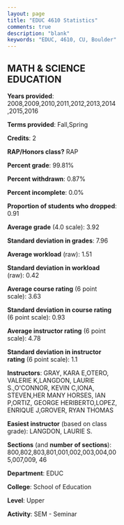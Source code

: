 ```yaml
---
layout: page
title: "EDUC 4610 Statistics"
comments: true
description: "blank"
keywords: "EDUC, 4610, CU, Boulder"
--- 
```

<head>
<script src="https://ajax.googleapis.com/ajax/libs/jquery/2.1.3/jquery.min.js"></script>
<script src="https://dl.dropboxusercontent.com/s/pc42nxpaw1ea4o9/highcharts.js?dl=0"></script>
<!-- <script src="../assets/js/highcharts.js"></script> -->
<style type="text/css">@font-face {
	font-family: "Bebas Neue";
	src: url(https://www.filehosting.org/file/details/544349/BebasNeue%20Regular.otf) format("opentype");
	}
	h1.Bebas { 
		font-family: "Bebas Neue", Verdana, Tahoma;
	}
</style>
</head>
<body>
	<div id="container" style="float: right; width: 45%; height: 88%; margin-left: 2.5%; margin-right: 2.5%;"></div>
	<script language="JavaScript">
		$(document).ready(function() {
		var chart = {type: 'column'};
		var title = {text: 'Grade Distribution'};
		var xAxis = {categories: ['A','B','C','D','F'],crosshair: true};
		var yAxis = {min: 0,title: {text: 'Percentage'}};
		var tooltip = {headerFormat: '<center><b><span style="font-size:20px">{point.key}</span></b></center>',
		               pointFormat: '<td style="padding:0"><b>{point.y:.1f}%</b></td>',
		               footerFormat: '</table>',shared: true,useHTML: true};
		var plotOptions = {column: {pointPadding: 0.0,borderWidth: 0}};  
		var credits = {enabled: false};var series= [{name: 'Percent',data: [95.73,3.1,0.59,0.17,0.33,]}];
		var json = {};
		json.chart = chart;
		json.title = title;
		json.tooltip = tooltip;
		json.xAxis = xAxis;
		json.yAxis = yAxis;  
		json.series = series;
		json.plotOptions = plotOptions;  
		json.credits = credits;
		$('#container').highcharts(json);
	});
	</script>
</body>
			   
## MATH & SCIENCE EDUCATION

**Years provided**: 2008,2009,2010,2011,2012,2013,2014,2015,2016

**Terms provided**: Fall,Spring

**Credits**: 2

**RAP/Honors class?** RAP

**Percent grade**: 99.81%

**Percent withdrawn**: 0.87%

**Percent incomplete**: 0.0%

**Proportion of students who dropped**: 0.91

**Average grade** (4.0 scale): 3.92

**Standard deviation in grades**: 7.96

**Average workload** (raw): 1.51

**Standard deviation in workload** (raw): 0.42

**Average course rating** (6 point scale): 3.63

**Standard deviation in course rating** (6 point scale): 0.93

**Average instructor rating** (6 point scale): 4.78

**Standard deviation in instructor rating** (6 point scale): 1.1

**Instructors**: GRAY, KARA E,OTERO, VALERIE K,LANGDON, LAURIE S.,O'CONNOR, KEVIN C,IONA, STEVEN,HER MANY HORSES, IAN P,ORTIZ, GEORGE HERIBERTO,LOPEZ, ENRIQUE J,GROVER, RYAN THOMAS

**Easiest instructor** (based on class grade): LANGDON, LAURIE S.

**Sections** (and **number of sections**): 800,802,803,801,001,002,003,004,005,007,009, 46

**Department**: EDUC

**College**: School of Education

**Level**: Upper

**Activity**: SEM - Seminar